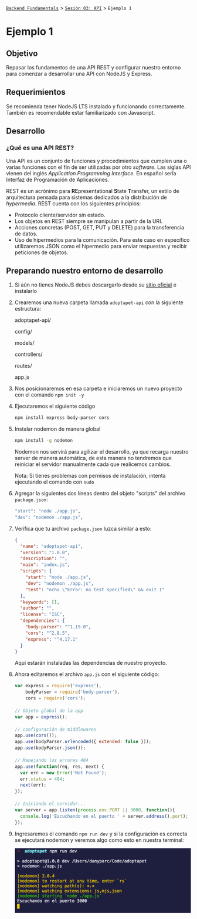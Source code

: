 [`Backend Fundamentals`](../../README.md) > [`Sesión 03: API`](../README.md) > `Ejemplo 1`

# Ejemplo 1

## Objetivo

Repasar los fundamentos de una API REST y configurar nuestro entorno para comenzar a desarrollar una API con NodeJS y Express.

## Requerimientos

Se recomienda tener NodeJS LTS instalado y funcionando correctamente. También es recomendable estar familiarizado con Javascript.

## Desarrollo

### ¿Qué es una API REST?

Una API es un conjunto de funciones y procedimientos que cumplen una o varias funciones con el fin de ser utilizadas por otro *software.* Las siglas API vienen del inglés *Application Programming Interface.* En español sería Interfaz de Programación de Aplicaciones.

REST es un acrónimo para **RE**presentational **S**tate **T**ransfer, un estilo de arquitectura pensada para sistemas dedicados a la distribución de *hypermedia*. REST cuenta con los siguientes principios:

- Protocolo cliente/servidor sin estado.
- Los objetos en REST siempre se manipulan a partir de la URI.
- Acciones concretas (POST, GET, PUT y DELETE) para la transferencia de datos.
- Uso de hipermedios para la comunicación. Para este caso en específico utilizaremos JSON como el hipermedio para enviar respuestas y recibir peticiones de objetos.

## Preparando nuestro entorno de desarrollo

1. Si aún no tienes NodeJS debes descargarlo desde su [sitio oficial](https://nodejs.org/en/download/) e instalarlo

1. Crearemos una nueva carpeta llamada `adoptapet-api` con la siguiente estructura:

    adoptapet-api/

    config/

    models/

    controllers/

    routes/

    app.js

1. Nos posicionaremos en esa carpeta e iniciaremos un nuevo proyecto con el comando `npm init -y`
1. Ejecutaremos el siguiente código 

    ```bash
    npm install express body-parser cors
    ```

1. Instalar nodemon de manera global

    ```bash
    npm install -g nodemon
    ```

    Nodemon nos servirá para agilizar el desarrollo, ya que recarga nuestro server de manera automática, de esta manera no tendremos que reiniciar el servidor manualmente cada que  realicemos cambios.

    Nota: Si tienes problemas con permisos de instalación, intenta ejecutando el comando con `sudo`

1. Agregar la siguientes dos líneas dentro del objeto "scripts" del archivo `package.json`:

    ```bash
    "start": "node ./app.js",
    "dev": "nodemon ./app.js",
    ```

1. Verifica que tu archivo `package.json` luzca similar a esto:

    ```json
    {
      "name": "adoptapet-api",
      "version": "1.0.0",
      "description": "",
      "main": "index.js",
      "scripts": {
        "start": "node ./app.js",
        "dev": "nodemon ./app.js",
        "test": "echo \"Error: no test specified\" && exit 1"
      },
      "keywords": [],
      "author": "",
      "license": "ISC",
      "dependencies": {
        "body-parser": "^1.19.0",
        "cors": "^2.8.5",
        "express": "^4.17.1"
      }
    }
    ```

    Aquí estarán instaladas las dependencias de nuestro proyecto.

1. Ahora editaremos el archivo `app.js` con el siguiente código:

    ```jsx
    var express = require('express'),
        bodyParser = require('body-parser'),
        cors = require('cors');

    // Objeto global de la app
    var app = express();

    // configuración de middlewares
    app.use(cors());
    app.use(bodyParser.urlencoded({ extended: false }));
    app.use(bodyParser.json());

    // Manejando los errores 404
    app.use(function(req, res, next) {
      var err = new Error('Not Found');
      err.status = 404;
      next(err);
    });

    // Iniciando el servidor...
    var server = app.listen(process.env.PORT || 3000, function(){
      console.log('Escuchando en el puerto ' + server.address().port);
    });
    ```

1. Ingresaremos el comando `npm run dev` y si la configuración es correcta se ejecutará nodemon y veremos algo como esto en nuestra terminal:

    ![img/Untitled.png](img/Untitled.png)
